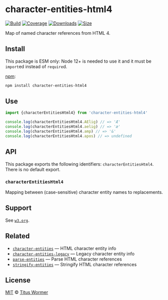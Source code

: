 # character-entities-html4

[![Build][build-badge]][build]
[![Coverage][coverage-badge]][coverage]
[![Downloads][downloads-badge]][downloads]
[![Size][size-badge]][size]

Map of named character references from HTML 4.

## Install

This package is ESM only: Node 12+ is needed to use it and it must be `import`ed
instead of `require`d.

[npm][]:

```sh
npm install character-entities-html4
```

## Use

```js
import {characterEntitiesHtml4} from 'character-entities-html4'

console.log(characterEntitiesHtml4.AElig) // => 'Æ'
console.log(characterEntitiesHtml4.aelig) // => 'æ'
console.log(characterEntitiesHtml4.amp) // => '&'
console.log(characterEntitiesHtml4.apos) // => undefined
```

## API

This package exports the following identifiers: `characterEntitiesHtml4`.
There is no default export.

### `characterEntitiesHtml4`

Mapping between (case-sensitive) character entity names to replacements.

## Support

See [`w3.org`][html].

## Related

*   [`character-entities`](https://github.com/wooorm/character-entities)
    — HTML character entity info
*   [`character-entities-legacy`](https://github.com/wooorm/character-entities-legacy)
    — Legacy character entity info
*   [`parse-entities`](https://github.com/wooorm/parse-entities)
    — Parse HTML character references
*   [`stringify-entities`](https://github.com/wooorm/stringify-entities)
    — Stringify HTML character references

## License

[MIT][license] © [Titus Wormer][author]

<!-- Definitions -->

[build-badge]: https://github.com/wooorm/character-entities-html4/workflows/main/badge.svg

[build]: https://github.com/wooorm/character-entities-html4/actions

[coverage-badge]: https://img.shields.io/codecov/c/github/wooorm/character-entities-html4.svg

[coverage]: https://codecov.io/github/wooorm/character-entities-html4

[downloads-badge]: https://img.shields.io/npm/dm/character-entities-html4.svg

[downloads]: https://www.npmjs.com/package/character-entities-html4

[size-badge]: https://img.shields.io/bundlephobia/minzip/character-entities-html4.svg

[size]: https://bundlephobia.com/result?p=character-entities-html4

[npm]: https://docs.npmjs.com/cli/install

[license]: license

[author]: https://wooorm.com

[html]: https://www.w3.org/TR/html4/sgml/entities.html
